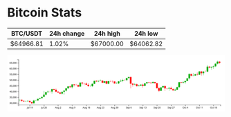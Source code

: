 # Bitcoin Stats

BTC/USDT|24h change|24h high|24h low|
|---|---|---|---|
|$64966.81|1.02%|$67000.00|$64062.82|

<img src="./chart.svg">

